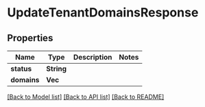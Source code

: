 # UpdateTenantDomainsResponse

## Properties

Name | Type | Description | Notes
------------ | ------------- | ------------- | -------------
**status** | **String** |  | 
**domains** | **Vec<String>** |  | 

[[Back to Model list]](../README.md#documentation-for-models) [[Back to API list]](../README.md#documentation-for-api-endpoints) [[Back to README]](../README.md)


